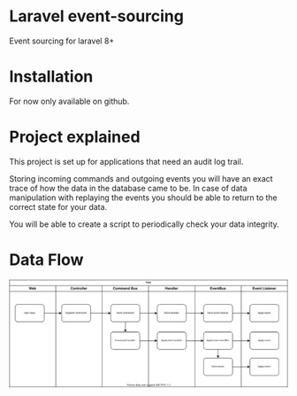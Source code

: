 # Laravel event-sourcing

Event sourcing for laravel 8+

# Installation

For now only available on github.

# Project explained

This project is set up for applications that need an audit log trail.

Storing incoming commands and outgoing events you will have an exact trace of how the data in 
the database came to be. In case of data manipulation with replaying the events you should be able to 
return to the correct state for your data.

You will be able to create a script to periodically check your data integrity.

# Data Flow

<img src="./flow.svg">


